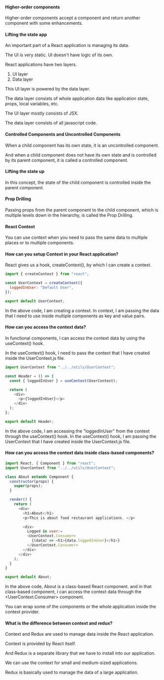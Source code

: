 #### Higher-order components

Higher-order components accept a component and return another component with some enhancements.

#### Lifting the state app

An important part of a React application is managing its data.

The UI is very static. UI doesn't have logic of its own.

React applications have two layers.

1. UI layer
2. Data layer

This UI layer is powered by the data layer.

The data layer consists of whole application data like application state, props, local variables, etc.

The UI layer mostly consists of JSX.

The data layer consists of all javascript code.

#### Controlled Components and Uncontrolled Components

When a child component has its own state, it is an uncontrolled component.

And when a child component does not have its own state and is controlled by its parent component, it is called a controlled component.

#### Lifting the state up

In this concept, the state of the child component is controlled inside the parent component.

#### Prop Drilling

Passing props from the parent component to the child component, which is multiple levels down in the hierarchy, is called the Prop Drilling.

#### React Context

You can use context when you need to pass the same data to multiple places or to multiple components.

#### How can you setup Context in your React application?

React gives us a hook, createContext(), by which I can create a context.

```javascript
import { createContext } from "react";

const UserContext = createContext({
  loggedInUser: "Default User",
});

export default UserContext;
```

In the above code, I am creating a context. In context, I am passing the data that I need to use inside multiple components as key and value pairs.

#### How can you access the context data?

In functional components, I can access the context data by using the useContext() hook.

In the useContext() hook, I need to pass the context that I have created inside the UserContext.js file.

```javascript
import UserContext from "../../utils/UserContext";

const Header = () => {
  const { loggedInUser } = useContext(UserContext);

  return (
    <div>
      <p>{loggedInUser}</p>
    </div>
  );
};

export default Header;
```

In the above code, I am accessing the "loggedInUser" from the context through the useContext() hook.
In the useContext() hook, I am passing the UserContext that I have created inside the UserContext.js file.

#### How can you access the context data inside class-based components?

```javascript
import React, { Component } from "react";
import UserContext from "../../utils/UserContext";

class About extends Component {
  constructor(props) {
    super(props);
  }

  render() {
    return (
      <div>
        <h1>About</h1>
        <p>This is about food restaurant applications. </p>

        <div>
          Logged in user:=
          <UserContext.Consumer>
            {(data) => <h1>{data.loggedInUser}</h1>}
          </UserContext.Consumer>
        </div>
      </div>
    );
  }
}

export default About;
```

In the above code, About is a class-based React component. and in that class-based component, I can access the context data through the <UserContext.Consumer> component.

You can wrap some of the components or the whole application inside the context provider.

#### What is the difference between context and redux?

Context and Redux are used to manage data inside the React application.

Context is provided by React itself.

And Redux is a separate library that we have to install into our application.

We can use the context for small and medium-sized applications.

Redux is basically used to manage the data of a large application.

